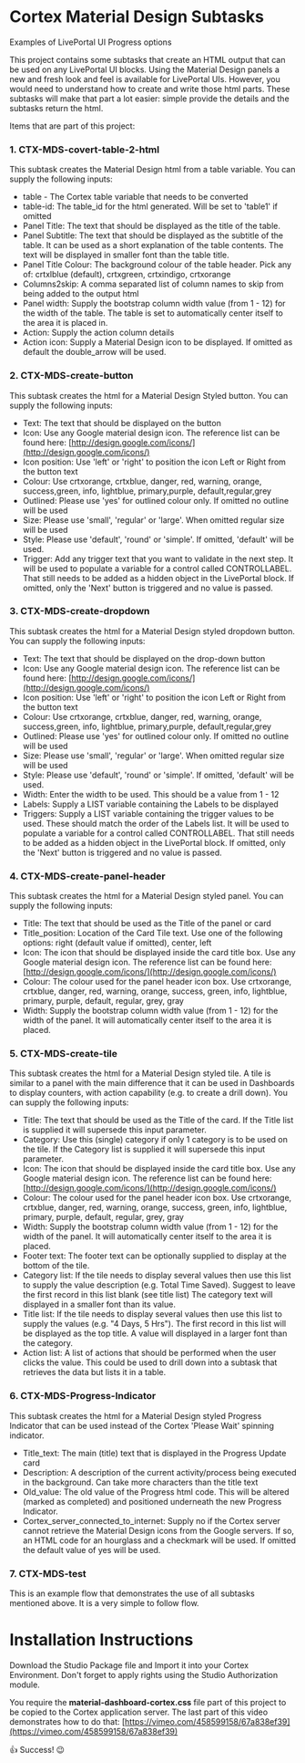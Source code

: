 # Cortex Material Design Subtasks
Examples of LivePortal UI Progress options

This project contains some subtasks that create an HTML output that can be used on any LivePortal UI blocks.
Using the Material Design panels a new and fresh look and feel is available for LivePortal UIs.
However, you would need to understand how to create and write those html parts.
These subtasks will make that part a lot easier: simple provide the details and the subtasks return the html.

Items that are part of this project:

### 1. CTX-MDS-covert-table-2-html
This subtask creates the Material Design html from a table variable. You can supply the following inputs:

- table - The Cortex table variable that needs to be converted
- table-id: The table_id for the html generated. Will be set to 'table1' if omitted
- Panel Title: The text that should be displayed as the title of the table.
- Panel Subtitle: The text that should be displayed as the subtitle of the table.
                  It can be used as a short explanation of the table contents.
                  The text will be displayed in smaller font than the table title.
- Panel Title Colour: The background colour of the table header. Pick any of:
                      crtxlblue (default), crtxgreen, crtxindigo, crtxorange
- Columns2skip: A comma separated list of column names to skip from being added to the output html
- Panel width: Supply the bootstrap column width value (from 1 - 12) for the width of the table.
               The table is set to automatically center itself to the area it is placed in.
- Action: Supply the action column details
- Action icon: Supply a Material Design icon to be displayed. If omitted as default the double_arrow will be used.

### 2. CTX-MDS-create-button
This subtask creates the html for a Material Design Styled button. You can supply the following inputs:

- Text: The text that should be displayed on the button
- Icon: Use any Google material design icon. The reference list can be found here: [http://design.google.com/icons/](http://design.google.com/icons/)
- Icon position: Use 'left' or 'right' to position the icon Left or Right from the button text
- Colour: Use crtxorange, crtxblue, danger, red, warning, orange, success,green, info, lightblue, primary,purple, default,regular,grey
- Outlined: Please use 'yes' for outlined colour only. If omitted no outline will be used
- Size: Please use 'small', 'regular' or 'large'. When omitted regular size will be used
- Style: Please use 'default', 'round' or 'simple'. If omitted, 'default' will be used.
- Trigger: Add any trigger text that you want to validate in the next step.
           It will be used to populate a variable for a control called CONTROLLABEL.
           That still needs to be added as a hidden object in the LivePortal block.
           If omitted, only the 'Next' button is triggered and no value is passed.

### 3. CTX-MDS-create-dropdown
This subtask creates the html for a Material Design styled dropdown button. You can supply the following inputs:

- Text: The text that should be displayed on the drop-down button
- Icon: Use any Google material design icon. The reference list can be found here: [http://design.google.com/icons/](http://design.google.com/icons/)
- Icon position: Use 'left' or 'right' to position the icon Left or Right from the button text
- Colour: Use crtxorange, crtxblue, danger, red, warning, orange, success,green, info, lightblue, primary,purple, default,regular,grey
- Outlined: Please use 'yes' for outlined colour only. If omitted no outline will be used
- Size: Please use 'small', 'regular' or 'large'. When omitted regular size will be used
- Style: Please use 'default', 'round' or 'simple'. If omitted, 'default' will be used.
- Width: Enter the width to be used. This should be a value from 1 - 12
- Labels: Supply a LIST variable containing the Labels to be displayed
- Triggers: Supply a LIST variable containing the trigger values to be used.
            These should match the order of the Labels list.
            It will be used to populate a variable for a control called CONTROLLABEL.
            That still needs to be added as a hidden object in the LivePortal block.
            If omitted, only the 'Next' button is triggered and no value is passed.

### 4. CTX-MDS-create-panel-header
This subtask creates the html for a Material Design styled panel. You can supply the following inputs:

- Title: The text that should be used as the Title of the panel or card
- Title_position: Location of the Card Tile text. Use one of the following options:
                    right (default value if omitted), center, left
- Icon: The icon that should be displayed inside the card title box. Use any Google material design icon. The reference list can be found here: [http://design.google.com/icons/](http://design.google.com/icons/)
- Colour: The colour used for the panel header icon box.
            Use crtxorange, crtxblue, danger, red, warning, orange, success, green, info, lightblue, primary, purple, default, regular, grey, gray
- Width: Supply the bootstrap column width value (from 1 - 12) for the width of the panel.
         It will automatically center itself to the area it is placed.
### 5. CTX-MDS-create-tile
This subtask creates the html for a Material Design styled tile. A tile is similar to a panel with the main difference that it can be used in Dashboards to display counters, with action capability (e.g. to create a drill down). You can supply the following inputs:

- Title: The text that should be used as the Title of the card. If the Title list is supplied it will supersede this input parameter.
- Category: Use this (single) category if only 1 category is to be used on the tile. If the Category list is supplied it will supersede this input parameter.
- Icon: The icon that should be displayed inside the card title box. Use any Google material design icon. The reference list can be found here: [http://design.google.com/icons/](http://design.google.com/icons/)
- Colour: The colour used for the panel header icon box.
            Use crtxorange, crtxblue, danger, red, warning, orange, success, green, info, lightblue, primary, purple, default, regular, grey, gray
- Width: Supply the bootstrap column width value (from 1 - 12) for the width of the panel.
         It will automatically center itself to the area it is placed.
- Footer text: The footer text can be optionally supplied to display at the bottom of the tile.
- Category list: If the tile needs to display several values then use this list to supply the value description (e.g. Total Time Saved). Suggest to leave the first record in this list blank (see title list)
    The category text will displayed in a smaller font than its value.
- Title list: If the tile needs to display several values then use this list to supply the values (e.g. "4 Days, 5 Hrs"). The first record in this list will be displayed as the top title.
    A value will displayed in a larger font than the category.
- Action list: A list of actions that should be performed when the user clicks the value.
   This could be used to drill down into a subtask that retrieves the data but lists it in a table.

### 6. CTX-MDS-Progress-Indicator
This subtask creates the html for a Material Design styled Progress Indicator that can be used instead of the Cortex 'Please Wait' spinning indicator.

- Title_text: The main (title) text that is displayed in the Progress Update card
- Description: A description of the current activity/process being executed in the background. Can take more characters than the title text
- Old_value: The old value of the Progress html code. This will be altered (marked as completed) and positioned underneath the new Progress Indicator.
- Cortex_server_connected_to_internet: Supply no if the Cortex server cannot retrieve the Material Design icons from the Google servers. If so, an HTML code for an hourglass and a checkmark will be used. If omitted the default value of yes will be used.

### 7. CTX-MDS-test
This is an example flow that demonstrates the use of all subtasks mentioned above. It is a very simple to follow flow.

# Installation Instructions
Download the Studio Package file and Import it into your Cortex Environment.
Don't forget to apply rights using the Studio Authorization module.

You require the **material-dashboard-cortex.css** file part of this project to be copied to the Cortex application server.
The last part of this video demonstrates how to do that: [https://vimeo.com/458599158/67a838ef39](https://vimeo.com/458599158/67a838ef39)

:thumbsup: Success! :wink:
